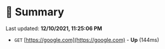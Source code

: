 # 📖 Summary
Last updated: **12/10/2021, 11:25:06 PM**

- `GET` [https://google.com](https://google.com) - **Up** (144ms)
